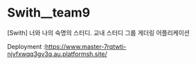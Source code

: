 # Swith__team9
[Swith] 너와 나의 숙명의 스터디. 교내 스터디 그룹 게더링 어플리케이션

Deployment
:https://www.master-7rqtwti-njyfxwqq3gv3q.au.platformsh.site/

